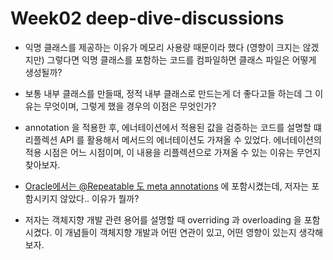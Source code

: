 # Week02 deep-dive-discussions
- 익명 클래스를 제공하는 이유가 메모리 사용량 때문이라 했다 (영향이 크지는 않겠지만) 그렇다면 익명 클래스를 포함하는 코드를 컴파일하면 클래스 파일은 어떻게 생성될까?

- 보통 내부 클래스를 만들때, 정적 내부 클래스로 만드는게 더 좋다고들 하는데 그 이유는 무엇이며, 그렇게 했을 경우의 이점은 무엇인가?

- annotation 을 적용한 후, 에너테이션에서 적용된 값을 검증하는 코드를 설명할 떄 리플렉션 API 를 활용해서 메서드의 에너테이션도 가져올 수 있었다. 에너테이션의 적용 시점은 어느 시점이며, 이 내용을 리플렉션으로 가져올 수 있는 이유는 무언지 찾아보자.

- [Oracle에서는 @Repeatable 도 meta annotations](https://docs.oracle.com/javase/tutorial/java/annotations/predefined.html) 에 포함시켰는데, 저자는 포함시키지 않았다.. 이유가 뭘까?

- 저자는 객체지향 개발 관련 용어를 설명할 때 overriding 과 overloading 을 포함시켰다. 이 개념들이 객체지향 개발과 어떤 연관이 있고, 어떤 영향이 있는지 생각해 보자.
